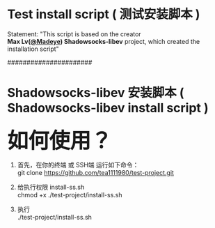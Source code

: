 # Test install script  ( 测试安装脚本 )

Statement: "This script is based on the creator<br>
<b>Max Lv(<a href='https://github.com/Madeye'>@Madeye</a>) Shadowsocks-libev</b> project, which created the installation script"</br>

###################### <br>

# Shadowsocks-libev 安装脚本 ( Shadowsocks-libev install script )

<b><font size=14px>如何使用？</font></b>

1. 首先，在你的终端 或 SSH端 运行如下命令：<br>
git clone https://github.com/tea1111980/test-project.git

2. 给执行权限 install-ss.sh<br>
chmod +x ./test-project/install-ss.sh

3. 执行<br>
./test-project/install-ss.sh

</br>
